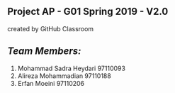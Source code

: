 ## Project AP - G01 Spring 2019 - V2.0
created by GitHub Classroom

*Team Members:*
---------------
1. Mohammad Sadra Heydari 97110093
2. Alireza Mohammadian 97110188
3. Erfan Moeini 97110206
